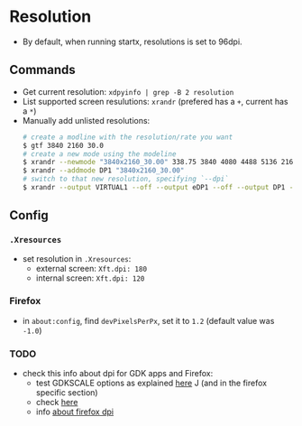 # Resolution

- By default, when running startx, resolutions is set to 96dpi.

## Commands

- Get current resolution: `xdpyinfo | grep -B 2 resolution`
- List supported screen resulutions: `xrandr` (prefered has a `+`, current has a `*`)
- Manually add unlisted resolutions:
  ```bash
  # create a modline with the resolution/rate you want
  $ gtf 3840 2160 30.0
  # create a new mode using the modeline
  $ xrandr --newmode "3840x2160_30.00" 338.75 3840 4080 4488 5136 2160 2163 2168 2200 -hsync +vsync
  $ xrandr --addmode DP1 "3840x2160_30.00"
  # switch to that new resolution, specifying `--dpi`
  $ xrandr --output VIRTUAL1 --off --output eDP1 --off --output DP1 --primary --mode "3840x2160_30.00" --pos 0x0 --rotate normal --output HDMI2 --off --output HDMI1 --off --output DP2 --off --dpi 135
  ```
  
## Config

### `.Xresources`

- set resolution in `.Xresources`:
  - external screen: `Xft.dpi: 180`
  - internal screen: `Xft.dpi: 120`

### Firefox

- in `about:config`, find `devPixelsPerPx`, set it to `1.2` (default value was `-1.0`)

### TODO

- check this info about dpi for GDK apps and Firefox:
  - test GDKSCALE options as explained [here](https://wiki.archlinux.org/index.php/HiDPI#GDK_3.28GTK.2B_3.29) J
(and in the firefox specific section)
  - check [here](https://developer.gnome.org/gtk3/stable/gtk-x11.html)
  - info [about firefox dpi](https://wiki.debian.org/MonitorDPI)
